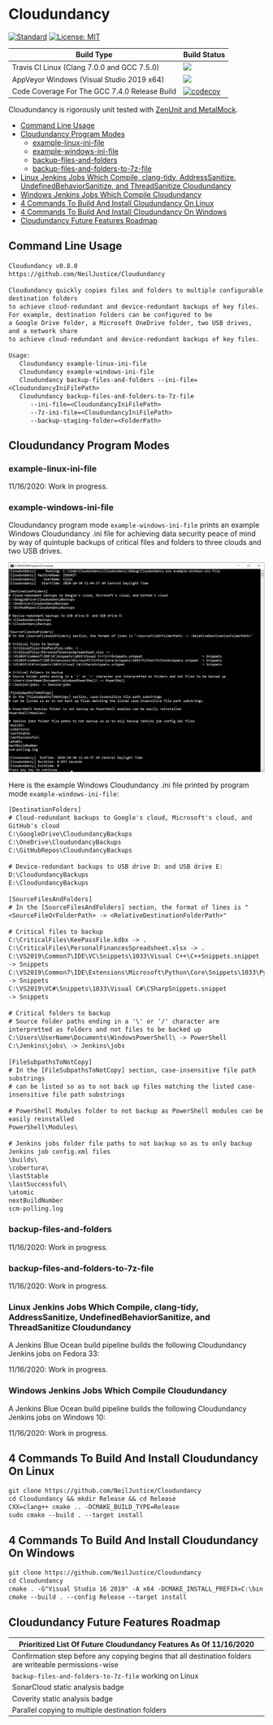 # Cloudundancy

[![Standard](https://img.shields.io/badge/c%2B%2B-17-blue.svg)](https://en.wikipedia.org/wiki/C%2B%2B17) [![License: MIT](https://img.shields.io/badge/License-MIT-blue.svg)](https://opensource.org/licenses/MIT)

|Build Type|Build Status|
|----------|------------|
|Travis CI Linux (Clang 7.0.0 and GCC 7.5.0)|<a href="https://travis-ci.org/NeilJustice/Cloudundancy"><img src="https://travis-ci.org/NeilJustice/Cloudundancy.svg?branch=main"/></a>|
|AppVeyor Windows (Visual Studio 2019 x64)|<a href="https://ci.appveyor.com/project/NeilJustice/Cloudundancy"><img src="https://ci.appveyor.com/api/projects/status/ygwr3rb9spwhy4u0?svg=true"/></a>|
|Code Coverage For The GCC 7.4.0 Release Build|[![codecov](https://codecov.io/gh/NeilJustice/Cloudundancy/branch/main/graph/badge.svg?token=ruXbRPB1CQ)](https://codecov.io/gh/NeilJustice/Cloudundancy)|

Cloudundancy is rigorously unit tested with <a href="https://github.com/NeilJustice/ZenUnitAndMetalMock">ZenUnit and MetalMock</a>.

* [Command Line Usage](#command-line-usage)
* [Cloudundancy Program Modes](#cloudundancy-program-modes)
   * [example-linux-ini-file](#example-linux-ini-file)
   * [example-windows-ini-file](#example-windows-ini-file)
   * [backup-files-and-folders](#backup-files-and-folders)
   * [backup-files-and-folders-to-7z-file](#backup-files-and-folders-to-7z-file)
* [Linux Jenkins Jobs Which Compile, clang-tidy, AddressSanitize, UndefinedBehaviorSanitize, and ThreadSanitize Cloudundancy](#linux-jenkins-jobs-which-compile-clang-tidy-addresssanitize-undefinedbehaviorsanitize-and-threadsanitize-cloudundancy)
* [Windows Jenkins Jobs Which Compile Cloudundancy](#windows-jenkins-jobs-which-compile-cloudundancy)
* [4 Commands To Build And Install Cloudundancy On Linux](#4-commands-to-build-and-install-cloudundancy-on-linux)
* [4 Commands To Build And Install Cloudundancy On Windows](#4-commands-to-build-and-install-cloudundancy-on-windows)
* [Cloudundancy Future Features Roadmap](#cloudundancy-future-features-roadmap)

## Command Line Usage

```
Cloudundancy v0.8.0
https://github.com/NeilJustice/Cloudundancy

Cloudundancy quickly copies files and folders to multiple configurable destination folders
to achieve cloud-redundant and device-redundant backups of key files.
For example, destination folders can be configured to be
a Google Drive folder, a Microsoft OneDrive folder, two USB drives, and a network share
to achieve cloud-redundant and device-redundant backups of key files.

Usage:
   Cloudundancy example-linux-ini-file
   Cloudundancy example-windows-ini-file
   Cloudundancy backup-files-and-folders --ini-file=<CloudundancyIniFilePath>
   Cloudundancy backup-files-and-folders-to-7z-file
      --ini-file=<CloudundancyIniFilePath>
      --7z-ini-file=<CloudundancyIniFilePath>
      --backup-staging-folder=<FolderPath>
```

## Cloudundancy Program Modes

### example-linux-ini-file

11/16/2020: Work in progress.

### example-windows-ini-file

Cloudundancy program mode `example-windows-ini-file` prints an example Windows Cloudundancy .ini file for achieving data security peace of mind by way of quintuple backups of critical files and folders to three clouds and two USB drives.

![Example Windows Cloudundancy .ini File](Screenshots/ExampleWindowsCloudundancyIniFile.png)

Here is the example Windows Cloudundancy .ini file printed by program mode `example-windows-ini-file`:

```
[DestinationFolders]
# Cloud-redundant backups to Google's cloud, Microsoft's cloud, and GitHub's cloud
C:\GoogleDrive\CloudundancyBackups
C:\OneDrive\CloudundancyBackups
C:\GitHubRepos\CloudundancyBackups

# Device-redundant backups to USB drive D: and USB drive E:
D:\CloudundancyBackups
E:\CloudundancyBackups

[SourceFilesAndFolders]
# In the [SourceFilesAndFolders] section, the format of lines is "<SourceFileOrFolderPath> -> <RelativeDestinationFolderPath>"

# Critical files to backup
C:\CriticalFiles\KeePassFile.kdbx -> .
C:\CriticalFiles\PersonalFinancesSpreadsheet.xlsx -> .
C:\VS2019\Common7\IDE\VC\Snippets\1033\Visual C++\C++Snippets.snippet                              -> Snippets
C:\VS2019\Common7\IDE\Extensions\Microsoft\Python\Core\Snippets\1033\Python\PythonSnippets.snippet -> Snippets
C:\VS2019\VC#\Snippets\1033\Visual C#\CSharpSnippets.snippet                                       -> Snippets

# Critical folders to backup
# Source folder paths ending in a '\' or '/' character are interpretted as folders and not files to be backed up
C:\Users\UserName\Documents\WindowsPowerShell\ -> PowerShell
C:\Jenkins\jobs\ -> Jenkins\jobs

[FileSubpathsToNotCopy]
# In the [FileSubpathsToNotCopy] section, case-insensitive file path substrings
# can be listed so as to not back up files matching the listed case-insensitive file path substrings

# PowerShell Modules folder to not backup as PowerShell modules can be easily reinstalled
PowerShell\Modules\

# Jenkins jobs folder file paths to not backup so as to only backup Jenkins job config.xml files
\builds\
\cobertura\
\lastStable
\lastSuccessful\
\atomic
nextBuildNumber
scm-polling.log
```

### backup-files-and-folders

11/16/2020: Work in progress.

### backup-files-and-folders-to-7z-file

11/16/2020: Work in progress.

### Linux Jenkins Jobs Which Compile, clang-tidy, AddressSanitize, UndefinedBehaviorSanitize, and ThreadSanitize Cloudundancy

A Jenkins Blue Ocean build pipeline builds the following Cloudundancy Jenkins jobs on Fedora 33:

11/16/2020: Work in progress.

### Windows Jenkins Jobs Which Compile Cloudundancy

A Jenkins Blue Ocean build pipeline builds the following Cloudundancy Jenkins jobs on Windows 10:

11/16/2020: Work in progress.

## 4 Commands To Build And Install Cloudundancy On Linux

```
git clone https://github.com/NeilJustice/Cloudundancy
cd Cloudundancy && mkdir Release && cd Release
CXX=clang++ cmake .. -DCMAKE_BUILD_TYPE=Release
sudo cmake --build . --target install
```

## 4 Commands To Build And Install Cloudundancy On Windows

```
git clone https://github.com/NeilJustice/Cloudundancy
cd Cloudundancy
cmake . -G"Visual Studio 16 2019" -A x64 -DCMAKE_INSTALL_PREFIX=C:\bin
cmake --build . --config Release --target install
```

## Cloudundancy Future Features Roadmap

|Prioritized List Of Future Cloudundancy Features As Of 11/16/2020|
|-----------------------------------------------------------------|
|Confirmation step before any copying begins that all destination folders are writeable permissions-wise|
|`backup-files-and-folders-to-7z-file` working on Linux|
|SonarCloud static analysis badge|
|Coverity static analysis badge|
|Parallel copying to multiple destination folders|
